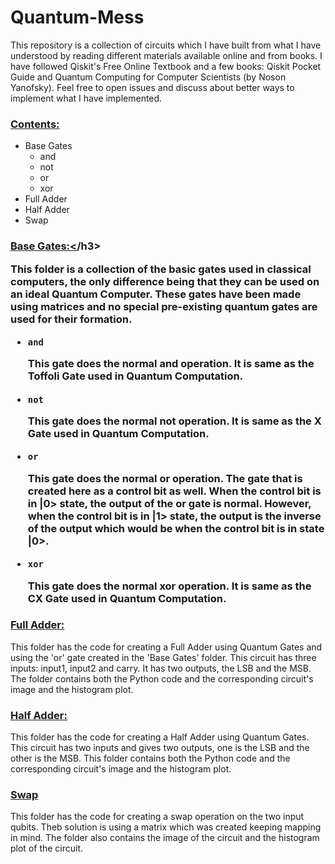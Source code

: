 <h1>Quantum-Mess</h1>
<p>This repository is a collection of circuits which I have built from what I have understood by reading different materials available online and from books. I have followed Qiskit's Free Online Textbook and a few books: Qiskit Pocket Guide and Quantum Computing for Computer Scientists (by Noson Yanofsky). Feel free to open issues and discuss about better ways to implement what I have implemented.</p>
<h3><b><u>Contents:</u></b></h3>
<ul>
<li>Base Gates
<ul>
<li>and</li>
<li>not</li>
<li>or</li>
<li>xor</li>
</ul>
</li>
<li>Full Adder</li>
<li>Half Adder</li>
<li>Swap</li>
</ul>

<h3><u>Base Gates:<</u>/h3>
<p>This folder is a collection of the basic gates used in classical computers, the only difference being that they can be used on an ideal Quantum Computer. These gates have been made using matrices and no special pre-existing quantum gates are used for their formation.</p>
<ul>
<li><code>and</code><p>This gate does the normal and operation. It is same as the Toffoli Gate used in Quantum Computation.</p></li>
<li><code>not</code><p>This gate does the normal not operation. It is same as the X Gate used in Quantum Computation.</p></li>
<li><code>or</code><p>This gate does the normal or operation. The gate that is created here as a control bit as well. When the control bit is in |0> state, the output of the or gate is normal. However, when the control bit is in |1> state, the output is the inverse of the output which would be when the control bit is in state |0>.</p></li>
<li><code>xor</code><p>This gate does the normal xor operation. It is same as the CX Gate used in Quantum Computation.</p></li>
</ul>

<h3><u>Full Adder:</u></h3>
<p>This folder has the code for creating a Full Adder using Quantum Gates and using the 'or' gate created in the 'Base Gates' folder. This circuit has three inputs: input1, input2 and carry. It has two outputs, the LSB and the MSB. The folder contains both the Python code and the corresponding circuit's image and the histogram plot.</p>

<h3><u>Half Adder:</u></h3>
<p>This folder has the code for creating a Half Adder using Quantum Gates. This circuit has two inputs and gives two outputs, one is the LSB and the other is the MSB. This folder contains both the Python code and the corresponding circuit's image and the histogram plot.</p>

<h3><u>Swap</u></h3>
<p>This folder has the code for creating a swap operation on the two input qubits. Theb solution is using a matrix which was created keeping mapping in mind. The folder also contains the image of the circuit and the histogram plot of the circuit.</p>
